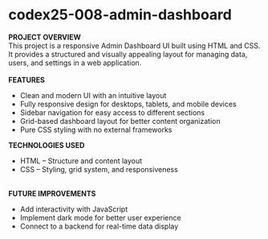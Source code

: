 # codex25-008-admin-dashboard

<strong>PROJECT OVERVIEW</strong>
<br>
This project is a responsive Admin Dashboard UI built using HTML and CSS. It provides a structured and visually appealing layout for managing data, users, and settings in a web application.
<br><br>
<strong>FEATURES</strong>
<ul>
  <li>Clean and modern UI with an intuitive layout</li>
  <li>Fully responsive design for desktops, tablets, and mobile devices</li>
  <li>Sidebar navigation for easy access to different sections</li>
  <li>Grid-based dashboard layout for better content organization</li>
  <li>Pure CSS styling with no external frameworks</li>
</ul>
<strong>TECHNOLOGIES USED</strong>
<ul>
  <li>HTML – Structure and content layout</li>
  <li>CSS – Styling, grid system, and responsiveness</li>
</ul>
<br>
<strong>FUTURE IMPROVEMENTS</strong>
<br>
<ul>
<li>Add interactivity with JavaScript</li>
<li>Implement dark mode for better user experience</li>
<li>Connect to a backend for real-time data display</li>
</ul>
